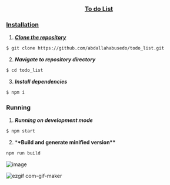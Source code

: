 <div align="center">
<a href="https://github.com/abdallahabusedo/todo_list
" rel="noopener">
 
</div>
<h3 align="center">To do List</h3>

### Installation

1. **_Clone the repository_**

```sh
$ git clone https://github.com/abdallahabusedo/todo_list.git

```

2. **_Navigate to repository directory_**

```sh
$ cd todo_list
```

3. **_Install dependencies_**

```sh
$ npm i
```

### Running

1. **_Running on development mode_**

```sh
$ npm start
```

2. \***\*Build and generate minified version\*\***

```sh
npm run build
```
![image](https://user-images.githubusercontent.com/42722816/86271453-2c0d9980-bbcd-11ea-8dd7-c86a3c5e1b0c.png)




![ezgif com-gif-maker](https://user-images.githubusercontent.com/42722816/86272035-3bd9ad80-bbce-11ea-9eef-1f0bb2c7c1c8.gif)
